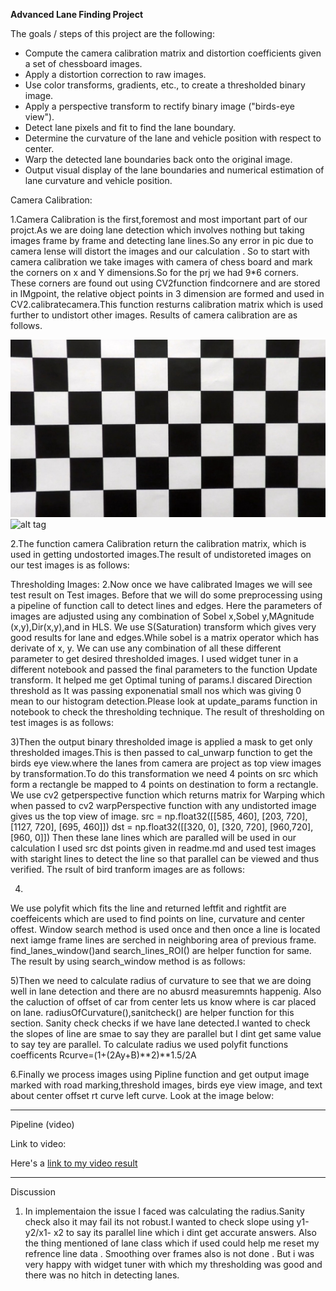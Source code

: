 
**Advanced Lane Finding Project**

The goals / steps of this project are the following:

* Compute the camera calibration matrix and distortion coefficients given a set of chessboard images.
* Apply a distortion correction to raw images.
* Use color transforms, gradients, etc., to create a thresholded binary image.
* Apply a perspective transform to rectify binary image ("birds-eye view").
* Detect lane pixels and fit to find the lane boundary.
* Determine the curvature of the lane and vehicle position with respect to center.
* Warp the detected lane boundaries back onto the original image.
* Output visual display of the lane boundaries and numerical estimation of lane curvature and vehicle position.



Camera Calibration:

1.Camera Calibration is the first,foremost and most important part of our projct.As we are doing lane detection which involves nothing but taking images frame by frame and detecting lane lines.So any error in pic due to camera lense will distort the images and our calculation . So to start with camera calibration we take images with camera of chess board and mark the corners on x and Y dimensions.So for the prj we had 9*6 corners. 
These corners are found out using CV2function findcornere and are stored in IMgpoint, the relative object points in 3 dimension are formed and used in CV2.calibratecamera.This function resturns calibration matrix which is used further to undistort other images.
Results of camera calibration are as follows.

![alt tag](https://github.com/MumMumMum/test_upload/blob/master/output_images/result_cal/test_undist1.jpg)
![alt tag](https://github.com/MumMumMum/test_upload/blob/master/output_images/result_cal/test_undist2.jpg)





2.The function camera Calibration return the calibration matrix, which is used in getting undostorted images.The result of undistoreted images on our test images is as follows:




Thresholding Images:
2.Now once we have calibrated Images we will see test result on Test images.
Before that we will do some preprocessing using a pipeline of function call to detect lines and edges.
Here the parameters of images are adjusted using any combination of Sobel x,Sobel y,MAgnitude (x,y),Dir(x,y),and in HLS. We use S(Saturation) transform which gives very good results for lane and edges.While sobel is a matrix operator which has derivate of x, y.
We can use any combination of all these different parameter to get desired thresholded images. I used widget tuner in a different notebook and passed the final parameters to the function Update transform.
It helped me get Optimal tuning of params.I discared Direction threshold as It was passing exponenatial small nos which was giving 0 mean to our histogram detection.Please look at update_params function in notebook to check the thresholding technique.
The result of thresholding on  test images is as follows:





3)Then the output binary thresholded image is applied a mask to get only thresholded images.This is then passed to cal_unwarp function to get the birds eye view.where the lanes from camera are project as top view images by transformation.To do this transformation we need 4 points on src which form a rectangle be mapped to 4 points on destination to form a rectangle. We use cv2 getperspective function which returns matrix for Warping which when passed to cv2 warpPerspective function with any undistorted image gives us the top view of image.
src = np.float32([[585, 460], [203, 720], [1127, 720], [695, 460]])
dst = np.float32([[320, 0], [320, 720], [960,720], [960, 0]])
Then these lane lines which are paralled will be used in our calculation
I used src dst points given in readme.md and used test images with staright lines to detect the line so that parallel can be viewed and thus verified.
The rsult of bird tranform images are as follows:



4)
We use polyfit which fits the line and returned leftfit and rightfit are coeffeicents which are used to find points on line, curvature and center offest.
Window search method is used once and then once a line is located next iamge frame lines are serched in neighboring area of previous frame.
find_lanes_window()and search_lines_ROI() are helper function for same.
The result by using search_window method is as follows:


5)Then we need to calculate radius of curvature to see that we are doing well in lane detection and there are no abusrd measuremnts happenig. Also the caluction of offset of car from center lets us know where is
car placed on lane.
radiusOfCurvature(),sanitcheck() are helper function for this section.
Sanity check checks if we have lane detected.I wanted to check the slopes of line are smae to say they are parallel but I dint get same value to say tey are parallel.
To calculate radius we used polyfit functions coefficents Rcurve=(1+(2Ay+B)**2)**1.5/2A

6.Finally we process images using Pipline function and get output image marked with road marking,threshold images, birds eye view image, and text about center offset rt curve left curve.
Look at the image below:


---

Pipeline (video)

Link to video:

Here's a [link to my video result](./project_video.mp4)

---

Discussion

1. In implementaion the issue I faced was calculating the radius.Sanity check also it may fail its not robust.I wanted to check slope using y1-y2/x1- x2 to say its parallel line which i dint get accurate answers.
Also the thing mentioned of lane class which if used could help me reset my refrence line data .
Smoothing over frames also is not done .
But i was very happy with widget tuner with which my thresholding was good and there was no hitch in detecting lanes.

